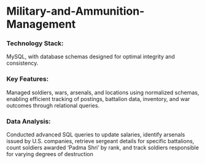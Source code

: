 ﻿# Military-and-Ammunition-Management
### Technology Stack: 
MySQL, with database schemas designed for optimal integrity and consistency.
### Key Features:
Managed soldiers, wars, arsenals, and locations using normalized schemas, enabling efficient tracking of postings, battalion data, inventory, and war outcomes through relational queries.
### Data Analysis:
Conducted advanced SQL queries to update salaries, identify arsenals issued by U.S. companies, retrieve sergeant details for specific battalions, count soldiers awarded ‘Padma Shri’ by rank, and track soldiers responsible for varying degrees of destruction​
